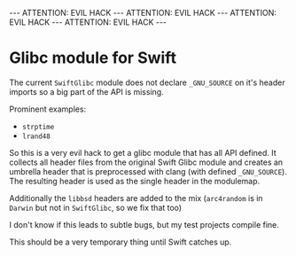--- ATTENTION: EVIL HACK --- ATTENTION: EVIL HACK --- ATTENTION: EVIL HACK --- ATTENTION: EVIL HACK ---

# Glibc module for Swift

The current `SwiftGlibc` module does not declare `_GNU_SOURCE` on it's header imports so a big part of the API is missing.

Prominent examples:

- `strptime`
- `lrand48`

So this is a very evil hack to get a glibc module that has all API defined. It collects all header files from the original Swift Glibc module and creates an umbrella header that is preprocessed with clang (with defined `_GNU_SOURCE`). The resulting header is used as the single header in the modulemap.

Additionally the `libbsd` headers are added to the mix (`arc4random` is in `Darwin` but not in `SwiftGlibc`, so we fix that too)

I don't know if this leads to subtle bugs, but my test projects compile fine.

This should be a very temporary thing until Swift catches up.

